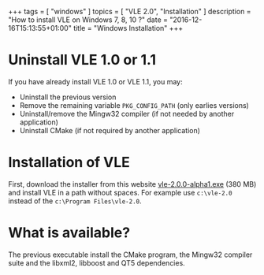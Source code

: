 +++
tags = [ "windows" ]
topics = [ "VLE 2.0", "Installation" ]
description = "How to install VLE on Windows 7, 8, 10 ?"
date = "2016-12-16T15:13:55+01:00"
title = "Windows Installation"
+++

# Uninstall VLE 1.0 or 1.1

If you have already install VLE 1.0 or VLE 1.1, you may:

* Uninstall the previous version
* Remove the remaining variable `PKG_CONFIG_PATH` (only earlies versions)
* Uninstall/remove the Mingw32 compiler (if not needed by another application)
* Uninstall CMake (if not required by another application)

# Installation of VLE

First, download the installer from this website
[vle-2.0.0-alpha1.exe](http://vle-project.org/pub/vle/2.0/2.0.0-alpha1/vle-2.0.0-alpha1.exe)
(380 MB) and install VLE in a path without spaces. For example use `c:\vle-2.0`
instead of the `c:\Program Files\vle-2.0`.

# What is available?

The previous executable install the CMake program, the Mingw32 compiler suite
and the libxml2, libboost and QT5 dependencies.
